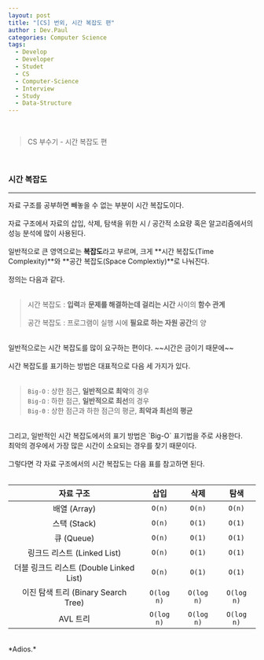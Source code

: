 ```yaml
---
layout: post
title: "[CS] 번외, 시간 복잡도 편"
author : Dev.Paul
categories: Computer Science
tags:
  - Develop
  - Developer
  - Studet
  - CS
  - Computer-Science
  - Interview
  - Study
  - Data-Structure
---
```


<br>

> CS 부수기 - 시간 복잡도 편

<br>
<h3>시간 복잡도</h3>
<hr>

자료 구조를 공부하면 빼놓을 수 없는 부분이 시간 복잡도이다.
<br><br>
자료 구조에서 자료의 삽입, 삭제, 탐색을 위한 시 / 공간적 소요량 혹은 알고리즘에서의 성능 분석에 많이 사용된다.
<br><br>
일반적으로 큰 영역으로는 **복잡도**라고 부르며, 크게 **시간 복잡도(Time Complexity)**와 **공간 복잡도(Space Complextiy)**로 나눠진다.
<br><br>
정의는 다음과 같다.
<br><br>

> 시간 복잡도 : **입력**과 **문제를 해결하는데 걸리는 시간** 사이의 **함수 관계** <br><br>
> 공간 복잡도 : 프로그램이 실행 시에 **필요로 하는 자원 공간**의 양

<br>
일반적으로는 시간 복잡도를 많이 요구하는 편이다. ~~시간은 금이기 때문에~~
<br><br>
시간 복잡도를 표기하는 방법은 대표적으로 다음 세 가지가 있다.
<br><br>

> `Big-O` : 상한 점근, **일반적으로 최악**의 경우 <br>
> `Big-Ω` : 하한 점근, **일반적으로 최선**의 경우 <br>
> `Big-Θ` : 상한 점근과 하한 점근의 평균, **최악과 최선의 평균**

<br>
그리고, 일반적인 시간 복잡도에서의 표기 방법은 `Big-O` 표기법을 주로 사용한다.
<br>
최악의 경우에서 가장 많은 시간이 소요되는 경우를 찾기 때문이다.
<br><br>
그렇다면 각 자료 구조에서의 시간 복잡도는 다음 표를 참고하면 된다.
<br><br>

| 자료 구조 | 삽입 | 삭제 | 탐색 |
|:---:|:---:|:---:|:---:|
| 배열 (Array) | `O(n)` | `O(n)` | `O(n)` |
| 스택 (Stack) | `O(n)` | `O(1)` | `O(1)` |
| 큐 (Queue) | `O(n)` | `O(1)` | `O(1)` |
| 링크드 리스트 (Linked List) | `O(n)` | `O(1)` | `O(1)` |
| 더블 링크드 리스트 (Double Linked List) | `O(n)` | `O(1)` | `O(1)` |
| 이진 탐색 트리 (Binary Search Tree) | `O(log n)` | `O(log n)` | `O(log n)` |
| AVL 트리 | `O(log n)` | `O(log n)` | `O(log n)` |

<br>
*Adios.*
